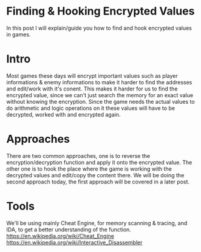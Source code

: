# Finding &amp; Hooking Encrypted Values
In this post I will explain/guide you how to find and hook encrypted values in games.

# Intro
Most games these days will encrypt important values such as player informations & enemy informations to make it harder to find the addresses and edit/work with it's conent.
This makes it harder for us to find the encrypted value, since we can't just search the memory for an exact value without knowing the encryption.
Since the game needs the actual values to do arithmetic and logic operations on it these values will have to be decrypted, worked with and encrypted again.

# Approaches
There are two common approaches, one is to reverse the encryption/decryption function and apply it onto the encrypted value.
The other one is to hook the place where the game is working with the decrypted values and edit/copy the content there.
We will be doing the second approach today, the first approach will be covered in a later post.

# Tools
We'll be using mainly Cheat Engine, for memory scanning & tracing, and IDA, to get a better understanding of the function.
https://en.wikipedia.org/wiki/Cheat_Engine
https://en.wikipedia.org/wiki/Interactive_Disassembler
